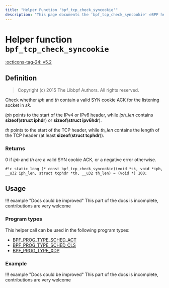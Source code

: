 ```yaml
---
title: "Helper Function 'bpf_tcp_check_syncookie'"
description: "This page documents the 'bpf_tcp_check_syncookie' eBPF helper function, including its defintion, usage, program types that can use it, and examples."
---
```

# Helper function `bpf_tcp_check_syncookie`

<!-- [FEATURE_TAG](bpf_tcp_check_syncookie) -->
[:octicons-tag-24: v5.2](https://github.com/torvalds/linux/commit/399040847084a69f345e0a52fd62f04654e0fce3)
<!-- [/FEATURE_TAG] -->

## Definition

> Copyright (c) 2015 The Libbpf Authors. All rights reserved.


<!-- [HELPER_FUNC_DEF] -->
Check whether _iph_ and _th_ contain a valid SYN cookie ACK for the listening socket in _sk_.

_iph_ points to the start of the IPv4 or IPv6 header, while _iph_len_ contains **sizeof**(**struct iphdr**) or **sizeof**(**struct ipv6hdr**).

_th_ points to the start of the TCP header, while _th_len_ contains the length of the TCP header (at least **sizeof**(**struct tcphdr**)).

### Returns

0 if _iph_ and _th_ are a valid SYN cookie ACK, or a negative error otherwise.

`#!c static long (* const bpf_tcp_check_syncookie)(void *sk, void *iph, __u32 iph_len, struct tcphdr *th, __u32 th_len) = (void *) 100;`
<!-- [/HELPER_FUNC_DEF] -->

## Usage

!!! example "Docs could be improved"
    This part of the docs is incomplete, contributions are very welcome

### Program types

This helper call can be used in the following program types:

<!-- DO NOT EDIT MANUALLY -->
<!-- [HELPER_FUNC_PROG_REF] -->
 * [BPF_PROG_TYPE_SCHED_ACT](../program-type/BPF_PROG_TYPE_SCHED_ACT.md)
 * [BPF_PROG_TYPE_SCHED_CLS](../program-type/BPF_PROG_TYPE_SCHED_CLS.md)
 * [BPF_PROG_TYPE_XDP](../program-type/BPF_PROG_TYPE_XDP.md)
<!-- [/HELPER_FUNC_PROG_REF] -->

### Example

!!! example "Docs could be improved"
    This part of the docs is incomplete, contributions are very welcome
